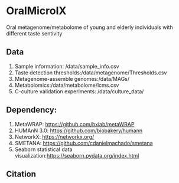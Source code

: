 # OralMicroIX
Oral metagenome/metabolome of young and elderly individuals with different taste sentivity
## Data
1. Sample information: /data/sample_info.csv<br>
2. Taste detection thresholds:/data/metagenome/Thresholds.csv<br>
3. Metagenome-assemble genomes:/data/MAGs/<br>
4. Metabolomics:/data/metabolome/lcms.csv<br>
5. C-culture validation experiments: /data/culture_data/<br>
## Dependency:
1. MetaWRAP: https://github.com/bxlab/metaWRAP<br>
2. HUMAnN 3.0: https://github.com/biobakery/humann<br>
3. NetworkX: https://networkx.org/<br>
4. SMETANA: https://github.com/cdanielmachado/smetana<br>
5. Seaborn statistical data visualization:https://seaborn.pydata.org/index.html<br>
## Citation
